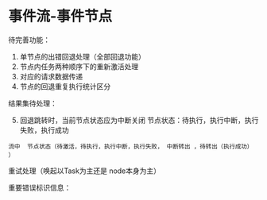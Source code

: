 # 事件流-事件节点

待完善功能：

1. 单节点的出错回退处理（全部回退功能）
2. 节点内任务两种顺序下的重新激活处理
3. 对应的请求数据传递
4. 节点的回退重复执行统计区分


结果集待处理：

5.   回退跳转时，当前节点状态应为中断关闭
	节点状态：待执行，执行中断，执行失败，执行成功

	流中	节点状态（待激活，待执行，执行中断，执行失败， 中断转出 ，待转出（执行成功） ）




重试处理（唤起以Task为主还是  node本身为主）

重要错误标识信息：


